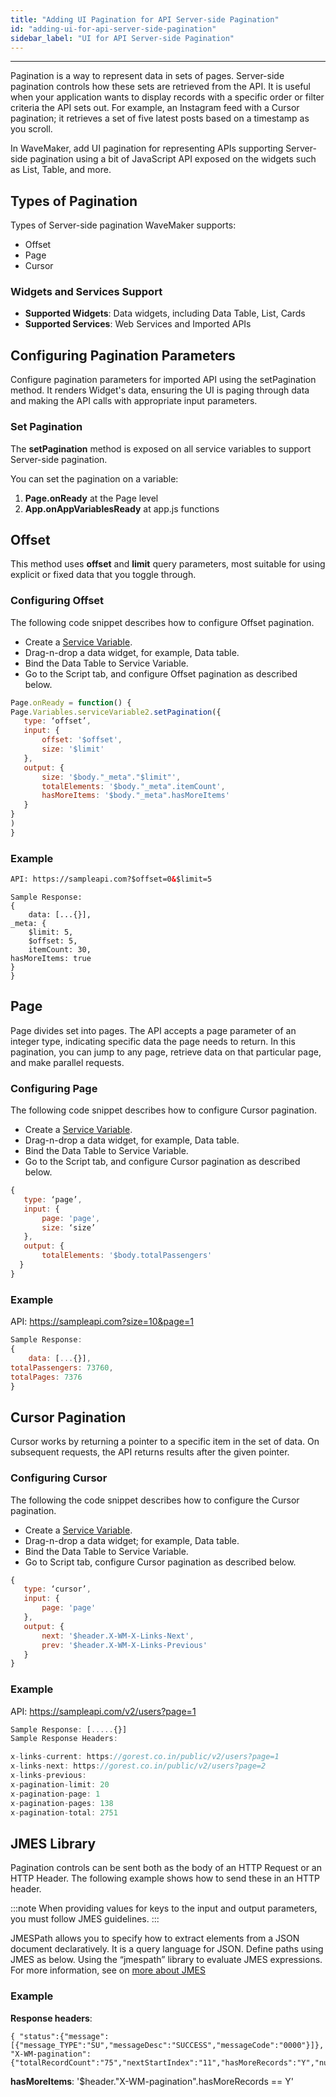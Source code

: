 ```yaml
---
title: "Adding UI Pagination for API Server-side Pagination"
id: "adding-ui-for-api-server-side-pagination"
sidebar_label: "UI for API Server-side Pagination"
---
```

---

Pagination is a way to represent data in sets of pages. Server-side pagination controls how these sets are retrieved from the API. It is useful when your application wants to display records with a specific order or filter criteria the API sets out. For example, an Instagram feed with a Cursor pagination; it retrieves a set of five latest posts based on a timestamp as you scroll.

In WaveMaker, add UI pagination for representing APIs supporting Server-side pagination using a bit of JavaScript API exposed on the widgets such as List, Table, and more.

## Types of Pagination

Types of Server-side pagination WaveMaker supports:

- Offset
- Page 
- Cursor

### Widgets and Services Support

- **Supported Widgets**: Data widgets, including Data Table, List, Cards
- **Supported Services**: Web Services and Imported APIs  

## Configuring Pagination Parameters

Configure pagination parameters for imported API using the setPagination method. It renders Widget's data, ensuring the UI is paging through data and making the API calls with appropriate input parameters.

### Set Pagination

The **setPagination** method is exposed on all service variables to support Server-side pagination. 

You can set the pagination on a variable:

1. **Page.onReady** at the Page level
2. **App.onAppVariablesReady** at app.js functions


## Offset

This method uses **offset** and **limit** query parameters, most suitable for using explicit or fixed data that you toggle through. 

### Configuring Offset

The following code snippet describes how to configure Offset pagination.

- Create a [Service Variable](/learn/app-development/variables/web-service#how-to-create-a-service-variable).
- Drag-n-drop a data widget, for example, Data table.
- Bind the Data Table to Service Variable.
- Go to the Script tab, and configure Offset pagination as described below. 

```js
Page.onReady = function() {
Page.Variables.serviceVariable2.setPagination({	
   type: ‘offset’,
   input: {
       offset: '$offset',
       size: '$limit'
   },
   output: {
       size: '$body."_meta"."$limit"',
       totalElements: '$body."_meta".itemCount',
       hasMoreItems: '$body."_meta".hasMoreItems'
   }
}
) 
}
```

### Example

```html
API: https://sampleapi.com?$offset=0&$limit=5
```

```
Sample Response:
{
	data: [...{}],
_meta: {
	$limit: 5,
	$offset: 5,
	itemCount: 30,
hasMoreItems: true 
}
}
```

## Page

Page divides set into pages. The API accepts a page parameter of an integer type, indicating specific data the page needs to return. In this pagination, you can jump to any page, retrieve data on that particular page, and make parallel requests.

### Configuring Page

The following code snippet describes how to configure Cursor pagination.

- Create a [Service Variable](/learn/app-development/variables/web-service#how-to-create-a-service-variable).
- Drag-n-drop a data widget, for example, Data table.
- Bind the Data Table to Service Variable.
- Go to the Script tab, and configure Cursor pagination as described below. 

```js
{
   type: ‘page’,
   input: {
       page: 'page',
       size: ‘size’
   },
   output: {
       totalElements: '$body.totalPassengers'           
  }
}
```

### Example

API: https://sampleapi.com?size=10&page=1

```js
Sample Response:
{
	data: [...{}],
totalPassengers: 73760,
totalPages: 7376
}
```

## Cursor Pagination

Cursor works by returning a pointer to a specific item in the set of data. On subsequent requests, the API returns results after the given pointer.

### Configuring Cursor

The following the code snippet describes how to configure the Cursor pagination.

- Create a [Service Variable](/learn/app-development/variables/web-service#how-to-create-a-service-variable).
- Drag-n-drop a data widget; for example, Data table.
- Bind the Data Table to Service Variable.
- Go to Script tab, configure Cursor pagination as described below. 

```js
{
   type: ‘cursor’,
   input: {
       page: 'page'
   },
   output: {
       next: '$header.X-WM-X-Links-Next',
       prev: '$header.X-WM-X-Links-Previous'
   }
}
```

### Example

API: https://sampleapi.com/v2/users?page=1

```js
Sample Response: [.....{}]
Sample Response Headers:

x-links-current: https://gorest.co.in/public/v2/users?page=1
x-links-next: https://gorest.co.in/public/v2/users?page=2
x-links-previous: 
x-pagination-limit: 20
x-pagination-page: 1
x-pagination-pages: 138
x-pagination-total: 2751
```

## JMES Library

Pagination controls can be sent both as the body of an HTTP Request or an HTTP Header. The following example shows how to send these in an HTTP header.

:::note
When providing values for keys to the input and output parameters, you must follow JMES guidelines.
:::

JMESPath allows you to specify how to extract elements from a JSON document declaratively. It is a query language for JSON. Define paths using JMES as below. Using the “jmespath” library to evaluate JMES expressions. For more information, see on [more about JMES](https://jmespath.org/)

### Example

**Response headers**:

```
{ "status":{"message":[{"message_TYPE":"SU","messageDesc":"SUCCESS","messageCode":"0000"}]},
"X-WM-pagination":{"totalRecordCount":"75","nextStartIndex":"11","hasMoreRecords":"Y","numRecReturned":"2"}}
```

**hasMoreItems**: '$header."X-WM-pagination".hasMoreRecords == Y'